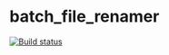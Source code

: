 # batch_file_renamer
[![Build status](https://ci.appveyor.com/api/projects/status/7o2oy4ajr4r5tpcu?svg=true)](https://ci.appveyor.com/project/antonioborondo/batch-file-renamer)

